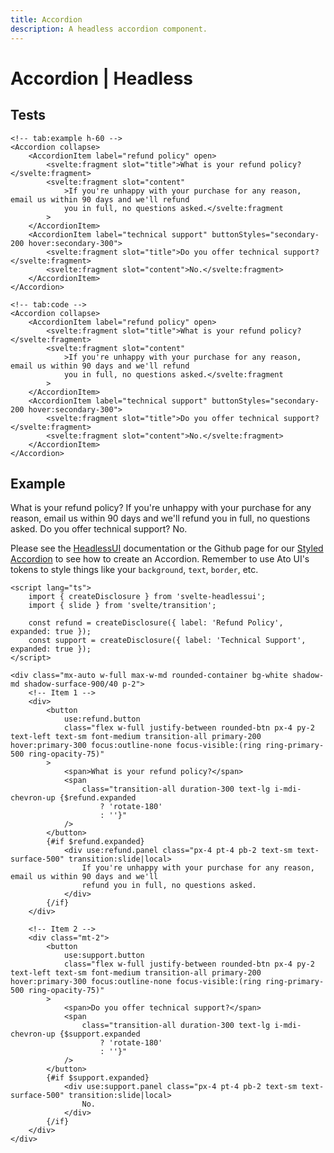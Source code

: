 ```yaml
---
title: Accordion
description: A headless accordion component.
---
```


<script>
    import Accordion from '$lib/components/accordion/Accordion.svelte';
    import AccordionItem from '$lib/components/accordion/AccordionItem.svelte';
</script>

# Accordion | Headless

## Tests

```svelte example
<!-- tab:example h-60 -->
<Accordion collapse>
	<AccordionItem label="refund policy" open>
		<svelte:fragment slot="title">What is your refund policy?</svelte:fragment>
		<svelte:fragment slot="content"
			>If you're unhappy with your purchase for any reason, email us within 90 days and we'll refund
			you in full, no questions asked.</svelte:fragment
		>
	</AccordionItem>
	<AccordionItem label="technical support" buttonStyles="secondary-200 hover:secondary-300">
		<svelte:fragment slot="title">Do you offer technical support?</svelte:fragment>
		<svelte:fragment slot="content">No.</svelte:fragment>
	</AccordionItem>
</Accordion>

<!-- tab:code -->
<Accordion collapse>
	<AccordionItem label="refund policy" open>
		<svelte:fragment slot="title">What is your refund policy?</svelte:fragment>
		<svelte:fragment slot="content"
			>If you're unhappy with your purchase for any reason, email us within 90 days and we'll refund
			you in full, no questions asked.</svelte:fragment
		>
	</AccordionItem>
	<AccordionItem label="technical support" buttonStyles="secondary-200 hover:secondary-300">
		<svelte:fragment slot="title">Do you offer technical support?</svelte:fragment>
		<svelte:fragment slot="content">No.</svelte:fragment>
	</AccordionItem>
</Accordion>
```

## Example

<Usage height="h-60">
    <Accordion collapse>
        <AccordionItem label="refund policy" open>
            <svelte:fragment slot="title">What is your refund policy?</svelte:fragment>
            <svelte:fragment slot="content"
                >If you're unhappy with your purchase for any reason, email us within 90 days and we'll refund
                you in full, no questions asked.</svelte:fragment
            >
        </AccordionItem>
        <AccordionItem label="technical support" buttonStyles="secondary-200 hover:secondary-300">
            <svelte:fragment slot="title">Do you offer technical support?</svelte:fragment>
            <svelte:fragment slot="content">No.</svelte:fragment>
        </AccordionItem>
    </Accordion>
</Usage>

Please see the [HeadlessUI](https://captaincodeman.github.io/svelte-headlessui/disclosure/) documentation or the Github page for our [Styled Accordion](https://github.com/bennymi/ato-ui/blob/main/src/lib/components/accordion/Accordion.svelte) to see how to create an Accordion. Remember to use Ato UI's tokens to style things like your `background`, `text`, `border`, etc.

```svelte showCode=true
<script lang="ts">
	import { createDisclosure } from 'svelte-headlessui';
	import { slide } from 'svelte/transition';

	const refund = createDisclosure({ label: 'Refund Policy', expanded: true });
	const support = createDisclosure({ label: 'Technical Support', expanded: true });
</script>

<div class="mx-auto w-full max-w-md rounded-container bg-white shadow-md shadow-surface-900/40 p-2">
    <!-- Item 1 -->
	<div>
		<button
			use:refund.button
			class="flex w-full justify-between rounded-btn px-4 py-2 text-left text-sm font-medium transition-all primary-200 hover:primary-300 focus:outline-none focus-visible:(ring ring-primary-500 ring-opacity-75)"
		>
			<span>What is your refund policy?</span>
			<span
				class="transition-all duration-300 text-lg i-mdi-chevron-up {$refund.expanded
					? 'rotate-180'
					: ''}"
			/>
		</button>
		{#if $refund.expanded}
			<div use:refund.panel class="px-4 pt-4 pb-2 text-sm text-surface-500" transition:slide|local>
				If you're unhappy with your purchase for any reason, email us within 90 days and we'll
				refund you in full, no questions asked.
			</div>
		{/if}
	</div>

    <!-- Item 2 -->
	<div class="mt-2">
		<button
			use:support.button
			class="flex w-full justify-between rounded-btn px-4 py-2 text-left text-sm font-medium transition-all primary-200 hover:primary-300 focus:outline-none focus-visible:(ring ring-primary-500 ring-opacity-75)"
		>
			<span>Do you offer technical support?</span>
			<span
				class="transition-all duration-300 text-lg i-mdi-chevron-up {$support.expanded
					? 'rotate-180'
					: ''}"
			/>
		</button>
		{#if $support.expanded}
			<div use:support.panel class="px-4 pt-4 pb-2 text-sm text-surface-500" transition:slide|local>
				No.
			</div>
		{/if}
	</div>
</div>
```